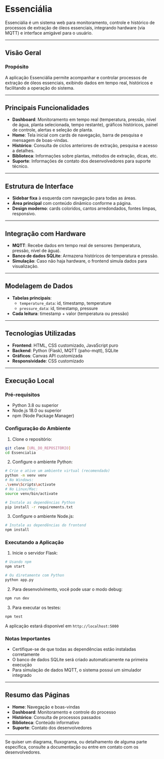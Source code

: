 # Essenciália

Essenciália é um sistema web para monitoramento, controle e histórico de processos de extração de óleos essenciais, integrando hardware (via MQTT) e interface amigável para o usuário.

---

## Visão Geral

### Propósito
A aplicação Essenciália permite acompanhar e controlar processos de extração de óleos essenciais, exibindo dados em tempo real, históricos e facilitando a operação do sistema.

---

## Principais Funcionalidades

- **Dashboard**: Monitoramento em tempo real (temperatura, pressão, nível de água, planta selecionada, tempo restante), gráficos históricos, painel de controle, alertas e seleção de planta.
- **Home**: Tela inicial com cards de navegação, barra de pesquisa e mensagem de boas-vindas.
- **Histórico**: Consulta de ciclos anteriores de extração, pesquisa e acesso a detalhes.
- **Biblioteca**: Informações sobre plantas, métodos de extração, dicas, etc.
- **Suporte**: Informações de contato dos desenvolvedores para suporte técnico.

---

## Estrutura de Interface

- **Sidebar fixa** à esquerda com navegação para todas as áreas.
- **Área principal** com conteúdo dinâmico conforme a página.
- **Design moderno**: cards coloridos, cantos arredondados, fontes limpas, responsivo.

---

## Integração com Hardware

- **MQTT**: Recebe dados em tempo real de sensores (temperatura, pressão, nível de água).
- **Banco de dados SQLite**: Armazena históricos de temperatura e pressão.
- **Simulação**: Caso não haja hardware, o frontend simula dados para visualização.

---

## Modelagem de Dados

- **Tabelas principais**:
  - `temperature_data`: id, timestamp, temperature
  - `pressure_data`: id, timestamp, pressure
- **Cada leitura**: timestamp + valor (temperatura ou pressão)

---

## Tecnologias Utilizadas

- **Frontend**: HTML, CSS customizado, JavaScript puro
- **Backend**: Python (Flask), MQTT (paho-mqtt), SQLite
- **Gráficos**: Canvas API customizada
- **Responsividade**: CSS customizado

---

## Execução Local

### Pré-requisitos
- Python 3.8 ou superior
- Node.js 18.0 ou superior
- npm (Node Package Manager)

### Configuração do Ambiente

1. Clone o repositório:
```bash
git clone [URL_DO_REPOSITÓRIO]
cd Essencialia
```

2. Configure o ambiente Python:
```bash
# Crie e ative um ambiente virtual (recomendado)
python -m venv venv
# No Windows:
.\venv\Scripts\activate
# No Linux/Mac:
source venv/bin/activate

# Instale as dependências Python
pip install -r requirements.txt
```

3. Configure o ambiente Node.js:
```bash
# Instale as dependências do frontend
npm install
```

### Executando a Aplicação

1. Inicie o servidor Flask:
```bash
# Usando npm
npm start

# Ou diretamente com Python
python app.py
```

2. Para desenvolvimento, você pode usar o modo debug:
```bash
npm run dev
```

3. Para executar os testes:
```bash
npm test
```

A aplicação estará disponível em `http://localhost:5000`

### Notas Importantes
- Certifique-se de que todas as dependências estão instaladas corretamente
- O banco de dados SQLite será criado automaticamente na primeira execução
- Para simulação de dados MQTT, o sistema possui um simulador integrado

---

## Resumo das Páginas

- **Home**: Navegação e boas-vindas
- **Dashboard**: Monitoramento e controle do processo
- **Histórico**: Consulta de processos passados
- **Biblioteca**: Conteúdo informativo
- **Suporte**: Contato dos desenvolvedores

---

Se quiser um diagrama, fluxograma, ou detalhamento de alguma parte específica, consulte a documentação ou entre em contato com os desenvolvedores.
 